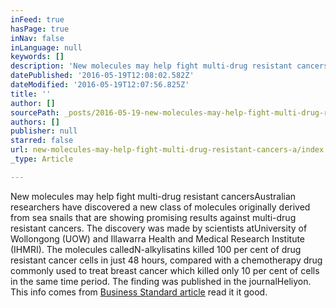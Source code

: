 ```yaml
---
inFeed: true
hasPage: true
inNav: false
inLanguage: null
keywords: []
description: 'New molecules may help fight multi-drug resistant cancersAustralian researchers have discovered a new class of molecules originally derived from sea snails that are showing promising results against multi-drug resistant cancers. The discovery was made by scientists atUniversity of Wollongong (UOW) and Illawarra Health and Medical Research Institute (IHMRI). The molecules calledN-alkylisatins killed 100 per cent of drug resistant cancer cells in just 48 hours, compared with a chemotherapy drug commonly used to treat breast cancer which killed only 10 per cent of cells in the same time period. The finding was published in the journalHeliyon. This info comes from Business Standard article read it it good.'
datePublished: '2016-05-19T12:08:02.582Z'
dateModified: '2016-05-19T12:07:56.825Z'
title: ''
author: []
sourcePath: _posts/2016-05-19-new-molecules-may-help-fight-multi-drug-resistant-cancers-a.md
authors: []
publisher: null
starred: false
url: new-molecules-may-help-fight-multi-drug-resistant-cancers-a/index.html
_type: Article

---
```

New molecules may help fight multi-drug resistant cancersAustralian researchers have discovered a new class of molecules originally derived from sea snails that are showing promising results against multi-drug resistant cancers. The discovery was made by scientists atUniversity of Wollongong (UOW) and Illawarra Health and Medical Research Institute (IHMRI). The molecules calledN-alkylisatins killed 100 per cent of drug resistant cancer cells in just 48 hours, compared with a chemotherapy drug commonly used to treat breast cancer which killed only 10 per cent of cells in the same time period. The finding was published in the journalHeliyon.  
This info comes from [Business Standard article][0] read it it good.

[0]: http://www.business-standard.com/article/pti-stories/new-molecules-may-help-fight-multi-drug-resistant-cancers-116051700591_1.html